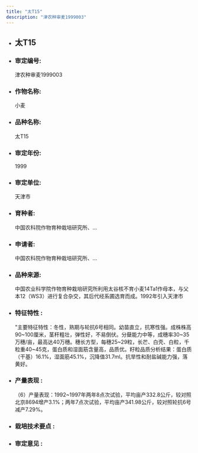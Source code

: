 ```yaml
---
title: "太T15"
description: "津农种审麦1999003"
---
```

* ## 太T15
* ###  审定编号:  
   津农种审麦1999003

*  ### 作物名称:  
   小麦

*   ###  品种名称: 
    太T15

*   ### 审定年份: 
    1999

*   ### 审定单位:  
    天津市

*   ### 育种者:  
    中国农科院作物育种栽培研究所、...

*   ### 申请者:  
    中国农科院作物育种栽培研究所、...

*   ### 品种来源:  
    中国农业科学院作物育种栽培研究所利用太谷核不育小麦14Ta1作母本，与父本12（WS3）进行复合杂交，其后代经系圃选育而成。1992年引入天津市

*   ### 特征特性 : 
    "主要特征特性：冬性，熟期与轮抗6号相同。幼苗直立，抗寒性强。成株株高90~100厘米，茎秆粗壮，弹性好，不易倒伏。分蘖能力中等，成穗率30~35万穗/亩，最高达40万穗。穗长方型，每穗25~29粒，长芒、白壳、白粒，千粒重40~45克，蛋白质和湿面筋含量高，品质优。籽粒品质分析结果：蛋白质（干基）16.1%，湿面筋45.1%，沉降值31.7ml。抗旱性和耐盐碱能力强，落黄好。

*   ### 产量表现 : 
    （6）产量表现：1992~1997年两年8点次试验，平均亩产332.8公斤，较对照北京8694增产3.1%；两年7点次试验，平均亩产341.98公斤，较对照轮抗6号减产7.29%。

*   ### 栽培技术要点 : 
    

*   ### 审定意见 : 
    
